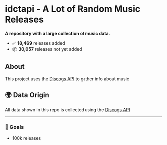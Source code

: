 # idctapi - A Lot of Random Music Releases

**A repository with a large collection of music data.**

- ✅ **18,469** releases added  
- 📦 **30,057** releases not yet added

## About

This project uses the [Discogs API](https://www.discogs.com/developers/) to gather info about music

## 🌍 Data Origin

All data shown in this repo is collected using the [Discogs API](https://www.discogs.com/developers/)

---

### 🎯 Goals

- 100k releases
